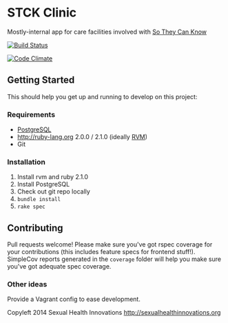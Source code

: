 # STCK Clinic #

Mostly-internal app for care facilities involved with
[So They Can Know](https://www.sotheycanknow.org)

[![Build Status](https://travis-ci.org/SexualHealthInnovations/stck-clinic.png?branch=master)](https://travis-ci.org/SexualHealthInnovations/stck-clinic)

[![Code Climate](https://codeclimate.com/github/SexualHealthInnovations/stck-clinic.png)](https://codeclimate.com/github/SexualHealthInnovations/stck-clinic)

## Getting Started ##

This should help you get up and running to develop on this project:

### Requirements ###
* [PostgreSQL](http://www.postgresql.org/)
* http://ruby-lang.org 2.0.0 / 2.1.0 (ideally [RVM](http://rvm.io))
* Git

### Installation ###
1. Install rvm and ruby 2.1.0
1. Install PostgreSQL
1. Check out git repo locally
1. `bundle install`
1. `rake spec`

## Contributing ##

Pull requests welcome! Please make sure you've got rspec coverage for
your contributions (this includes feature specs for frontend
stuff!). SimpleCov reports generated in the `coverage` folder will
help you make sure you've got adequate spec coverage.

### Other ideas ###

Provide a Vagrant config to ease development.

Copyleft 2014 Sexual Health Innovations
http://sexualhealthinnovations.org
